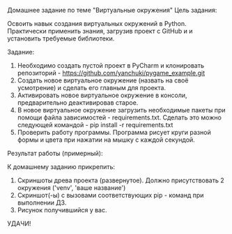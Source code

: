 Домашнее задание по теме "Виртуальные окружения"
Цель задания:

Освоить навык создания виртуальных окружений в Python.
Практически применить знания, загрузив проект с GitHub и и установить требуемые библиотеки.


Задание:
1.	Необходимо создать пустой проект в PyCharm и клонировать репозиторий - https://github.com/yanchuki/pygame_example.git
2.	Создать новое виртуальное окружение (назвать на своё усмотрение) и сделать его главным для проекта.
3.	Активировать новое виртуальное окружение в консоли, предварительно деактивировав старое.
4.	В новое виртуальное окружение загрузить необходимые пакеты при помощи файла зависимостей - requirements.txt. Сделать это можно следующей командой - pip install -r requirements.txt
5.	Проверить работу программы.
Программа рисует круги разной формы и цвета при нажатии на мышку с каждой секундой.


Результат работы (примерный):
 


К домашнему заданию прикрепить:
1.	Скриншоты древа проекта (развернутое). Должно присутствовать 2 окружения ('venv', 'ваше название')
2.	Скриншот(-ы) с вызовами соответствующих pip - команд при выполнении ДЗ.
3.	Рисунок получившийся у вас.

УДАЧИ!

